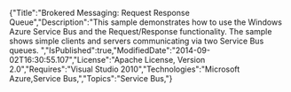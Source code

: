 {"Title":"Brokered Messaging: Request Response Queue","Description":"This sample demonstrates how to use the Windows Azure Service Bus and the Request/Response functionality. The sample shows simple clients and servers communicating via two Service Bus queues. ","IsPublished":true,"ModifiedDate":"2014-09-02T16:30:55.107","License":"Apache License, Version 2.0","Requires":"Visual Studio 2010","Technologies":"Microsoft Azure,Service Bus,","Topics":"Service Bus,"}